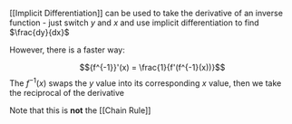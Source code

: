 [[Implicit Differentiation]] can be used to take the derivative of an inverse function - just switch $y$ and $x$ and use implicit differentiation to find $\frac{dy}{dx}$

However, there is a faster way:

$${f^{-1}}'(x) = \frac{1}{f'(f^{-1}(x))}$$
The $f^{-1}(x)$ swaps the $y$ value into its corresponding $x$ value, then we take the reciprocal of the derivative

Note that this is **not** the [[Chain Rule]]







